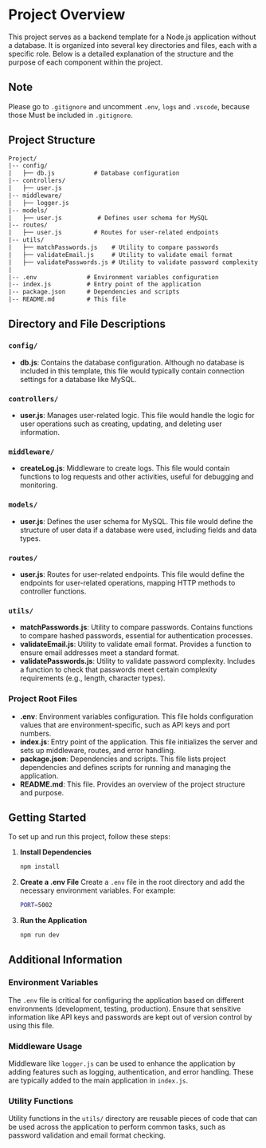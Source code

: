 # Project Overview

This project serves as a backend template for a Node.js application without a database. It is organized into several key directories and files, each with a specific role. Below is a detailed explanation of the structure and the purpose of each component within the project.

## Note

Please go to `.gitignore` and uncomment `.env`, `logs` and `.vscode`, because those Must be included in `.gitignore`.

## Project Structure

```txt
Project/
|-- config/
|   ├── db.js           # Database configuration
|-- controllers/
|   ├── user.js       
|-- middleware/
|   ├── logger.js  
|-- models/
|   ├── user.js          # Defines user schema for MySQL
|-- routes/
|   ├── user.js         # Routes for user-related endpoints
|-- utils/
|   ├── matchPasswords.js    # Utility to compare passwords
|   ├── validateEmail.js     # Utility to validate email format
|   ├── validatePasswords.js # Utility to validate password complexity
|
|-- .env              # Environment variables configuration
|-- index.js          # Entry point of the application
|-- package.json      # Dependencies and scripts
|-- README.md         # This file
```

## Directory and File Descriptions

### `config/`

- **db.js**: Contains the database configuration. Although no database is included in this template, this file would typically contain connection settings for a database like MySQL.

### `controllers/`

- **user.js**: Manages user-related logic. This file would handle the logic for user operations such as creating, updating, and deleting user information.

### `middleware/`

- **createLog.js**: Middleware to create logs. This file would contain functions to log requests and other activities, useful for debugging and monitoring.

### `models/`

- **user.js**: Defines the user schema for MySQL. This file would define the structure of user data if a database were used, including fields and data types.

### `routes/`

- **user.js**: Routes for user-related endpoints. This file would define the endpoints for user-related operations, mapping HTTP methods to controller functions.

### `utils/`

- **matchPasswords.js**: Utility to compare passwords. Contains functions to compare hashed passwords, essential for authentication processes.
- **validateEmail.js**: Utility to validate email format. Provides a function to ensure email addresses meet a standard format.
- **validatePasswords.js**: Utility to validate password complexity. Includes a function to check that passwords meet certain complexity requirements (e.g., length, character types).

### Project Root Files

- **.env**: Environment variables configuration. This file holds configuration values that are environment-specific, such as API keys and port numbers.
- **index.js**: Entry point of the application. This file initializes the server and sets up middleware, routes, and error handling.
- **package.json**: Dependencies and scripts. This file lists project dependencies and defines scripts for running and managing the application.
- **README.md**: This file. Provides an overview of the project structure and purpose.

## Getting Started

To set up and run this project, follow these steps:

1. **Install Dependencies**

   ```sh
   npm install
   ```

2. **Create a .env File**
   Create a `.env` file in the root directory and add the necessary environment variables. For example:

   ```sh
   PORT=5002
   ```

3. **Run the Application**

   ```bash
   npm run dev
   ```

## Additional Information

### Environment Variables

The `.env` file is critical for configuring the application based on different environments (development, testing, production). Ensure that sensitive information like API keys and passwords are kept out of version control by using this file.

### Middleware Usage

Middleware like `logger.js` can be used to enhance the application by adding features such as logging, authentication, and error handling. These are typically added to the main application in `index.js`.

### Utility Functions

Utility functions in the `utils/` directory are reusable pieces of code that can be used across the application to perform common tasks, such as password validation and email format checking.
